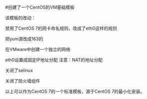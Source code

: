 #创建了一个CentOS的VM基础模板

该模板的改动：

禁用了CentOS 7的网卡命名规则，改成了eth0这样的规则

把yum源改成163的

在VMware中创建一个独立的网络

eth0设置成固定IP地址分配
注意：NAT的地址分配

关闭了selinux

关闭了防火墙组件

以上可以作为CentOS 7的一个标准模板，源于CentOS 7的最小化安装。


